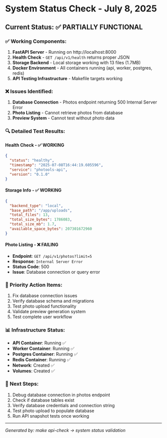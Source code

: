 # System Status Check - July 8, 2025

## Current Status: ✅ **PARTIALLY FUNCTIONAL**

### ✅ Working Components:
1. **FastAPI Server** - Running on http://localhost:8000
2. **Health Check** - `GET /api/v1/health` returns proper JSON
3. **Storage Backend** - Local storage working with 13 files (1.7MB)
4. **Docker Environment** - All containers running (api, worker, postgres, redis)
5. **API Testing Infrastructure** - Makefile targets working

### ❌ Issues Identified:
1. **Database Connection** - Photos endpoint returning 500 Internal Server Error
2. **Photo Listing** - Cannot retrieve photos from database
3. **Preview System** - Cannot test without photo data

### 🔍 Detailed Test Results:

#### Health Check - ✅ WORKING
```json
{
  "status": "healthy",
  "timestamp": "2025-07-08T16:44:19.605596",
  "service": "photools-api",
  "version": "0.1.0"
}
```

#### Storage Info - ✅ WORKING
```json
{
  "backend_type": "local",
  "base_path": "/app/uploads",
  "total_files": 13,
  "total_size_bytes": 1786083,
  "total_size_mb": 1.7,
  "available_space_bytes": 207301672960
}
```

#### Photo Listing - ❌ FAILING
- **Endpoint**: `GET /api/v1/photos?limit=5`
- **Response**: `Internal Server Error`
- **Status Code**: 500
- **Issue**: Database connection or query error

### 🚨 Priority Action Items:
1. Fix database connection issues
2. Verify database schema and migrations
3. Test photo upload functionality
4. Validate preview generation system
5. Test complete user workflow

### 📊 Infrastructure Status:
- **API Container**: Running ✅
- **Worker Container**: Running ✅
- **Postgres Container**: Running ✅
- **Redis Container**: Running ✅
- **Network**: Created ✅
- **Volumes**: Created ✅

### 🔄 Next Steps:
1. Debug database connection in photos endpoint
2. Check if database tables exist
3. Verify database credentials and connection string
4. Test photo upload to populate database
5. Run API snapshot tests once working

---
*Generated by: make api-check → system status validation*